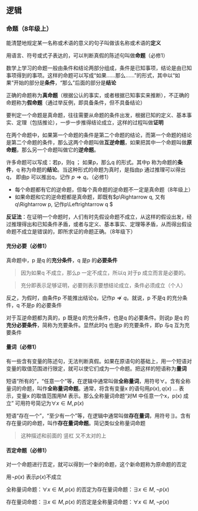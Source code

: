 ## 逻辑

### 命题（8年级上）

能清楚地规定某一名称或术语的意义的句子叫做该名称或术语的**定义**

用语言、符号或式子表达的，可以判断真假的陈述句叫做**命题**（必修1）

数学上学习的命题一般由条件和结论两部分组成，条件是已知事项，结论是由已知事项得到的事项。这样的命题可以写成“如果……那么……”的形式，其中以“如果”开始的部分是**条件**，“那么”后面的部分是**结论**

正确的命题称为**真命题**（根据公认的事实，或者根据已知事实来推断），不正确的命题称为**假命题**（通过举反例，即具备条件，但不具备结论）

要判定一个命题是真命题，往往需要从命题的条件出发，根据已知的定义、基本事实、定理（包括推论），一步一步推得结论成立，这样的过程叫做**证明**



在两个命题中，如果第一个命题的条件是第二个命题的结论，而第一个命题的结论是第二个命题的条件，那么这两个命题叫做**互逆命题**，如果把其中一个命题叫做**原命题**，那么另一个命题叫做它的**逆命题**。

许多命题可以写成：若p，则q ； 如果p，那么q 的形式。其中p 称为命题的**条件**，q 称为命题的**结论**。当这种形式的命题为真时，是指由p 通过推理可以得出q， 即由p 可以推出q，记作 $p \Rightarrow q$。（必修1）

- 每个命题都有它的逆命题，但每个真命题的逆命题不一定是真命题（8年级上）
- 如果命题和它的逆命题都是真命题，即既有$p\Rightarrow q, 又有q\Rightarrow p, 记作p\Leftrightarrow q $



**反证法**：在证明一个命题时，人们有时先假设命题不成立，从这样的假设出发，经过推理得出和已知条件矛盾，或者与定义、基本事实、定理等矛盾，从而得出假设命题不成立是错误的，即所求证的命题正确。（8年级下）

#### 充分必要（必修1）

真命题中，p 是q 的**充分条件**，q 是p 的**必要条件**

> 因为如果q 不成立，那么p 一定不成立，所以q 对于p 成立而言是必要的。

> 充分即表示足够证明，必要则表示要想结论成立，条件必须成立（个人）

反之，为假时，由条件p 不能推出结论q，记作$p \nRightarrow q$。就说，p 不是q 的充分条件，q 不是p 的必要条件

对于互逆命题都为真的，p 既是q 的充分条件，也是q 的必要条件。则说p 是q 的**充分必要条件**，简称为充要条件。显然此时q 也是p 的充要条件，即p 与q 互为充要条件

#### 量词（必修1）

有一些含有变量的陈述句，无法判断真假。如果在原语句的基础上，用一个短语对变量的取值范围进行限定，就可以使它们成为一个命题。把这样的短语称为**量词**

短语“所有的”，“任意一个”等，在逻辑中通常叫做**全称量词**，用符号$\forall$。含有全称量词的命题，叫作**全称量词命题**。通常，将含有变量x 的语句用$p(x),q(x)$ ... 表示，变量x 的取值范围用M 表示。那么全称量词命题“对M 中任意一个x，p(x) 成立” 可用符号简记为$\forall x\in M, p(x)$  

短语“存在一个”，“至少有一个”等，在逻辑中通常叫做**存在量词**，用符号$\exists$。含有存在量词的命题，叫作**存在量词命题**。简记类似全称量词命题

> 这种描述和前面的 竖杠 又不太对的上

#### 否定命题（必修1）

对一个命题进行否定，就可以得到一个新的命题，这个新命题称为原命题的否定

用$\neg p(x)$ 表示$p(x)$不成立

全称量词命题：$\forall x\in M, p(x)$ 的否定为存在量词命题：$\exists x\in M, \neg p(x)$

存在量词命题：$\exists x\in M, p(x)$ 的否定是全称量词命题：$\forall x\in M,\neg p(x)$
